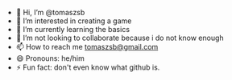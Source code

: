 - 👋 Hi, I’m @tomaszsb
- 👀 I’m interested in creating a game
- 🌱 I’m currently learning the basics
- 💞️ I’m not looking to collaborate because i do not know enough
- 📫 How to reach me tomaszsb@gmail.com 
- 😄 Pronouns: he/him   
- ⚡ Fun fact: don't even know what github is.

<!---
tomaszsb/tomaszsb is a ✨ special ✨ repository because its `README.md` (this file) appears on your GitHub profile.
You can click the Preview link to take a look at your changes.
--->
